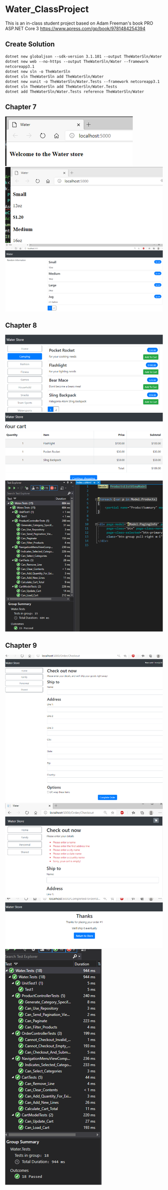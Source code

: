# Water_ClassProject
This is an in-class student project based on Adam Freeman's book PRO ASP.NET Core 3
https://www.apress.com/gp/book/9781484254394

## Create Solution
    dotnet new globaljson --sdk-version 3.1.101 --output TheWaterSln/Water
    dotnet new web --no-https --output TheWaterSln/Water --framework netcoreapp3.1
    dotnet new sln -o TheWaterSln
    dotnet sln TheWaterSln add TheWaterSln/Water
    dotnet new xunit -o TheWaterSln/Water.Tests --framework netcoreapp3.1
    dotnet sln TheWaterSln add TheWaterSln/Water.Tests 
    dotnet add TheWaterSln/Water.Tests reference TheWaterSln/Water
##
## Chapter 7
![image-1](https://github.com/ThompsonSamuel/WaterSln/blob/master/Screenshots/Capture1.PNG?raw=true)
![image-2](https://github.com/ThompsonSamuel/WaterSln/blob/master/Screenshots/Capture2.PNG?raw=true)
![image-3](https://github.com/ThompsonSamuel/WaterSln/blob/master/Screenshots/Capture3.PNG?raw=true)

## Chapter 8
![image-4](https://github.com/ThompsonSamuel/WaterSln/blob/master/Screenshots/Capture%205.PNG?raw=true)
![image-4](https://github.com/ThompsonSamuel/WaterSln/blob/master/Screenshots/Capture%206.PNG?raw=true)
![image-4](https://github.com/ThompsonSamuel/WaterSln/blob/master/Screenshots/Capture7.PNG?raw=true)

## Chapter 9
![9-4](https://github.com/ThompsonSamuel/WaterSln/blob/master/Screenshots/9-4.PNG?raw=true)
![9-5](https://github.com/ThompsonSamuel/WaterSln/blob/master/Screenshots/9-5.PNG?raw=true)
![9-6](https://github.com/ThompsonSamuel/WaterSln/blob/master/Screenshots/9-6.PNG?raw=true)
![9-Tests](https://github.com/ThompsonSamuel/WaterSln/blob/master/Screenshots/Test%20-%209.PNG?raw=true)
